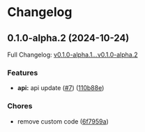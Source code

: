 # Changelog

## 0.1.0-alpha.2 (2024-10-24)

Full Changelog: [v0.1.0-alpha.1...v0.1.0-alpha.2](https://github.com/NVIDIADemo/ngc-python/compare/v0.1.0-alpha.1...v0.1.0-alpha.2)

### Features

* **api:** api update ([#7](https://github.com/NVIDIADemo/ngc-python/issues/7)) ([110b88e](https://github.com/NVIDIADemo/ngc-python/commit/110b88ea6ec882c6a323e8a2d26dd6ad5bb69a24))


### Chores

* remove custom code ([6f7959a](https://github.com/NVIDIADemo/ngc-python/commit/6f7959a309d59ab30b1a038e7f7b7773dae1c391))
